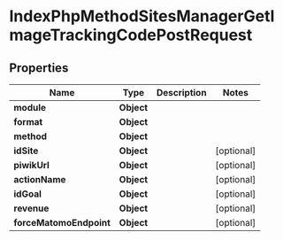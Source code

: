

# IndexPhpMethodSitesManagerGetImageTrackingCodePostRequest


## Properties

| Name | Type | Description | Notes |
|------------ | ------------- | ------------- | -------------|
|**module** | **Object** |  |  |
|**format** | **Object** |  |  |
|**method** | **Object** |  |  |
|**idSite** | **Object** |  |  [optional] |
|**piwikUrl** | **Object** |  |  [optional] |
|**actionName** | **Object** |  |  [optional] |
|**idGoal** | **Object** |  |  [optional] |
|**revenue** | **Object** |  |  [optional] |
|**forceMatomoEndpoint** | **Object** |  |  [optional] |



